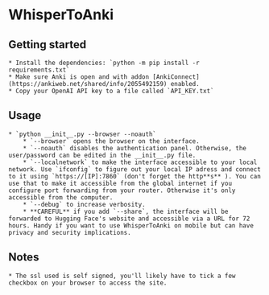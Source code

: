 # WhisperToAnki

## Getting started
    * Install the dependencies: `python -m pip install -r requirements.txt`
    * Make sure Anki is open and with addon [AnkiConnect](https://ankiweb.net/shared/info/2055492159) enabled.
    * Copy your OpenAI API key to a file called `API_KEY.txt`

## Usage
    * `python __init__.py --browser --noauth`
        * `--browser` opens the browser on the interface.
        * `--noauth` disables the authentication panel. Otherwise, the user/password can be edited in the __init__.py file.
        * `--localnetwork` to make the interface accessible to your local network. Use `ifconfig` to figure out your local IP adress and connect to it using `https://[IP]:7860` (don't forget the http**s** ). You can use that to make it accessible from the global internet if you configure port forwarding from your router. Otherwise it's only accessible from the computer.
        * `--debug` to increase verbosity.
        * **CAREFUL** if you add `--share`, the interface will be forwarded to Hugging Face's website and accessible via a URL for 72 hours. Handy if you want to use WhisperToAnki on mobile but can have privacy and security implications.

## Notes
    * The ssl used is self signed, you'll likely have to tick a few checkbox on your browser to access the site.

